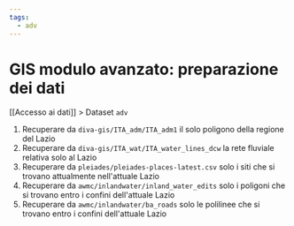 ```yaml
---
tags:
  - adv
---
```

# GIS modulo avanzato: preparazione dei dati
[[Accesso ai dati]] > Dataset `adv`

1. Recuperare da `diva-gis/ITA_adm/ITA_adm1` il solo poligono della regione del Lazio
2. Recuperare da `diva-gis/ITA_wat/ITA_water_lines_dcw` la rete fluviale relativa solo al Lazio
3. Recuperare da `pleiades/pleiades-places-latest.csv` solo i siti che si trovano attualmente nell'attuale Lazio
4. Recuperare da `awmc/inlandwater/inland_water_edits` solo i poligoni che si trovano entro i confini dell'attuale Lazio
5. Recuperare da `awmc/inlandwater/ba_roads` solo le polilinee che si trovano entro i confini dell'attuale Lazio